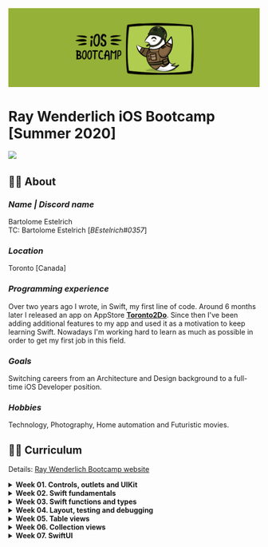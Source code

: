 <!-- Header -->
<img src="./Assets/W00_Bootcamp.png"/>
<h1>Ray Wenderlich iOS Bootcamp [Summer 2020]</h1>

[![](https://img.shields.io/badge/-@BEstelrichS-00ACEE.svg?style=social&logo=twitter)](https://twitter.com/BEstelrichS)


<!-- Body -->
## 👨‍💻 About

### *Name | Discord name*
Bartolome Estelrich<br/>
TC: Bartolome Estelrich \[*BEstelrich#0357*]

### *Location*
Toronto [Canada]

### *Programming experience*
Over two years ago I wrote, in Swift, my first line of code. Around 6 months later I released an app on AppStore [**Toronto2Do**](https://apps.apple.com/app/toronto2do/id1258574300). Since then I've been adding additional features to my app and used it as a motivation to keep learning Swift. Nowadays I'm working hard to learn as much as possible in order to get my first job in this field.

### *Goals*
Switching careers from an Architecture and Design background to a full-time iOS Developer position.

### *Hobbies*
Technology, Photography, Home automation and Futuristic movies. 


## 👨‍🎓 Curriculum
Details: [Ray Wenderlich Bootcamp website](https://www.raywenderlich.com/10408731-rw-bootcamp)

<details>
	<summary><b>Week 01. Controls, outlets and UIKit</b></summary>
	<p>
	📚 Video course: <a href="https://www.raywenderlich.com/5993-your-first-ios-and-uikit-app">Your First iOS and UIKit App</a><br/>
	📱 Assignment: <a href="./Week%2001/Readme.md">ColorPicker</a>
	</p>
</details>

<details>
	<summary><b>Week 02. Swift fundamentals</b></summary>
	<p>
	📚 Video course: <a href="https://www.raywenderlich.com/5539282-programming-in-swift-fundamentals">Programming in Swift: Fundamentals</a><br/>
	📱 Assignment: <a href="./Week%2002/Readme.md">BullsEye, RGBullsEye and RevBullsEye</a>
	</p>
</details>

<details>
	<summary><b>Week 03. Swift functions and types</b></summary>
	<p>
	📚 Video course: <a href="https://www.raywenderlich.com/5429279-programming-in-swift-functions-and-types">Programming in Swift: Functions and Types</a><br/>
	📱 Assignment: <a href="./Week%2003/Readme.md">Crypty</a>
	</p>
</details>

<details>
	<summary><b>Week 04. Layout, testing and debugging</b></summary>
	<p>
	📚 Video course: <a href="https://www.raywenderlich.com/4681-beginning-ios-debugging">Beginning iOS Debugging</a><br/>
	📚 Video course: <a href="https://www.raywenderlich.com/6849561-layout-in-ios">Layout in iOS</a><br/>
	📚 Article: <a href="https://www.raywenderlich.com/960290-ios-unit-testing-and-ui-testing-tutorial">iOS Unit Testing and UI Testing Tutorial</a><br/>
	📱 Assignment: <a href="./Week%2004/Readme.md">ComparisonShopper and CompatibilitySlider</a>
</details>

<details>
	<summary><b>Week 05. Table views</b></summary>
	<p>
	📚 Video course: <a href="https://www.raywenderlich.com/5995-beginning-table-views">Beginning Table Views</a><br/>
	📱 Assignment: <a href="./Week%2005/Readme.md">Birdie</a>
	<p>
</details>

<details>
	<summary><b>Week 06. Collection views</b></summary>
	<p>
	📚 Video course: <a href="https://www.raywenderlich.com/5429927-beginning-collection-views">Beginning Collection Views</a><br/>
	📱 Assignment: <a href="./Week%2006/Readme.md">Pokedex</a>
	<p>
</details>

<details>
	<summary><b>Week 07. SwiftUI</b></summary>
	<p>
	📚 Video course: <a href="https://www.raywenderlich.com/4919757-your-first-ios-and-swiftui-app">Your First iOS and SwiftUI App</a><br/>
	📚 Video course: <a href="https://www.raywenderlich.com/5662524-your-second-ios-and-swiftui-app">Your Second iOS and SwiftUI App</a><br/>
	📚 Video course: <a href="https://www.raywenderlich.com/4001741-swiftui">SwiftUI</a><br/>
	📚 Article: <a href="https://www.raywenderlich.com/393-rwdevcon-2017-inspiration-talk-finding-freedom-through-freelancing-by-lyndsey-scott">Finding Freedom Through Freelancing by Lyndsey Scott</a><br/>
	📱 Assignment: <a href="./Week%2007/Readme.md">Birdui</a>
	<p>
	</details>


<!-- Footer -->